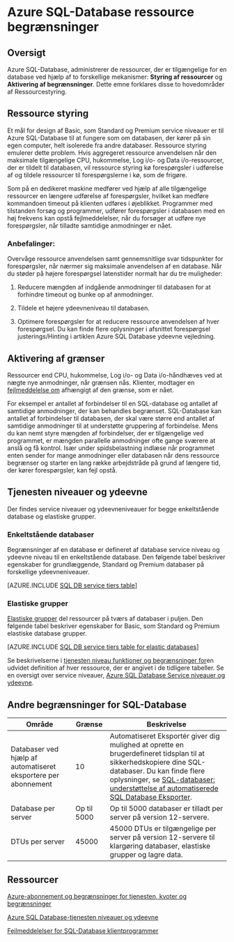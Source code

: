 <properties
    pageTitle="Azure SQL Database ressource begrænsninger"
    description="Denne side beskrives nogle almindelige ressource grænser for Azure SQL-Database."
    services="sql-database"
    documentationCenter="na"
    authors="CarlRabeler"
    manager="jhubbard"
    editor="monicar" />


<tags
    ms.service="sql-database"
    ms.devlang="na"
    ms.topic="article"
    ms.tgt_pltfrm="na"
    ms.workload="data-management"
    ms.date="10/13/2016"
    ms.author="carlrab" />


# <a name="azure-sql-database-resource-limits"></a>Azure SQL-Database ressource begrænsninger

## <a name="overview"></a>Oversigt

Azure SQL-Database, administrerer de ressourcer, der er tilgængelige for en database ved hjælp af to forskellige mekanismer: **Styring af ressourcer** og **Aktivering af begrænsninger**. Dette emne forklares disse to hovedområder af Ressourcestyring.

## <a name="resource-governance"></a>Ressource styring
Et mål for design af Basic, som Standard og Premium service niveauer er til Azure SQL-Database til at fungere som om databasen, der kører på sin egen computer, helt isolerede fra andre databaser. Ressource styring emulerer dette problem. Hvis aggregeret ressource anvendelsen når den maksimale tilgængelige CPU, hukommelse, Log i/o- og Data i/o-ressourcer, der er tildelt til databasen, vil ressource styring kø forespørgsler i udførelse af og tildele ressourcer til forespørgslerne i kø, som de frigøre.

Som på en dedikeret maskine medfører ved hjælp af alle tilgængelige ressourcer en længere udførelse af forespørgsler, hvilket kan medføre kommandoen timeout på klienten udføres i øjeblikket. Programmer med tilstanden forsøg og programmer, udfører forespørgsler i databasen med en høj frekvens kan opstå fejlmeddelelser, når du forsøger at udføre nye forespørgsler, når tilladte samtidige anmodninger er nået.

### <a name="recommendations"></a>Anbefalinger:
Overvåge ressource anvendelsen samt gennemsnitlige svar tidspunkter for forespørgsler, når nærmer sig maksimale anvendelsen af en database. Når du støder på højere forespørgsel latenstider normalt har du tre muligheder:

1.  Reducere mængden af indgående anmodninger til databasen for at forhindre timeout og bunke op af anmodninger.

2.  Tildele et højere ydeevneniveau til databasen.

3.  Optimere forespørgsler for at reducere ressource anvendelsen af hver forespørgsel. Du kan finde flere oplysninger i afsnittet forespørgsel justerings/Hinting i artiklen Azure SQL Database ydeevne vejledning.

## <a name="enforcement-of-limits"></a>Aktivering af grænser
Ressourcer end CPU, hukommelse, Log i/o- og Data i/o-håndhæves ved at nægte nye anmodninger, når grænsen nås. Klienter, modtager en [fejlmeddelelse om](sql-database-develop-error-messages.md) afhængigt af den grænse, som er nået.

For eksempel er antallet af forbindelser til en SQL-database og antallet af samtidige anmodninger, der kan behandles begrænset. SQL-Database kan antallet af forbindelser til databasen, der skal være større end antallet af samtidige anmodninger til at understøtte gruppering af forbindelse. Mens du kan nemt styre mængden af forbindelser, der er tilgængelige ved programmet, er mængden parallelle anmodninger ofte gange sværere at anslå og få kontrol. Især under spidsbelastning indlæse når programmet enten sender for mange anmodninger eller databasen når dens ressource begrænser og starter en lang række arbejdstråde på grund af længere tid, der kører forespørgsler, kan fejl opstå.

## <a name="service-tiers-and-performance-levels"></a>Tjenesten niveauer og ydeevne

Der findes service niveauer og ydeevneniveauer for begge enkeltstående database og elastiske grupper.

### <a name="standalone-databases"></a>Enkeltstående databaser

Begrænsninger af en database er defineret af database service niveau og ydeevne niveau til en enkeltstående database. Den følgende tabel beskriver egenskaber for grundlæggende, Standard og Premium databaser på forskellige ydeevneniveauer.

[AZURE.INCLUDE [SQL DB service tiers table](../../includes/sql-database-service-tiers-table.md)]

### <a name="elastic-pools"></a>Elastiske grupper

[Elastiske grupper](sql-database-elastic-pool.md) del ressourcer på tværs af databaser i puljen. Den følgende tabel beskriver egenskaber for Basic, som Standard og Premium elastiske database grupper.

[AZURE.INCLUDE [SQL DB service tiers table for elastic databases](../../includes/sql-database-service-tiers-table-elastic-db-pools.md)]

Se beskrivelserne i [tjenesten niveau funktioner og begrænsninger for](sql-database-performance-guidance.md#service-tier-capabilities-and-limits)en udvidet definition af hver ressource, der er angivet i de tidligere tabeller. Se en oversigt over service niveauer, [Azure SQL Database Service niveauer og ydeevne](sql-database-service-tiers.md).

## <a name="other-sql-database-limits"></a>Andre begrænsninger for SQL-Database

| Område | Grænse | Beskrivelse |
|---|---|---|
| Databaser ved hjælp af automatiseret eksportere per abonnement | 10 | Automatiseret Eksportér giver dig mulighed at oprette en brugerdefineret tidsplan til at sikkerhedskopiere dine SQL-databaser. Du kan finde flere oplysninger, se [SQL-databaser: understøttelse af automatiserede SQL Database Eksporter](http://weblogs.asp.net/scottgu/windows-azure-july-updates-sql-database-traffic-manager-autoscale-virtual-machines).|
| Database per server | Op til 5000 | Op til 5000 databaser er tilladt per server på version 12-servere. |  
| DTUs per server | 45000 | 45000 DTUs er tilgængelige per server på version 12-servere til klargøring databaser, elastiske grupper og lagre data. |



## <a name="resources"></a>Ressourcer

[Azure-abonnement og begrænsninger for tjenesten, kvoter og begrænsninger](../azure-subscription-service-limits.md)

[Azure SQL Database-tjenesten niveauer og ydeevne](sql-database-service-tiers.md)

[Fejlmeddelelser for SQL-Database klientprogrammer](sql-database-develop-error-messages.md)
